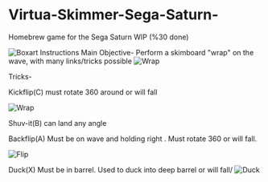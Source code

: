# Virtua-Skimmer-Sega-Saturn-
Homebrew game for the Sega Saturn WIP (%30 done)

![Boxart](http://i.magaimg.net/img/34v2.png "Box")
Instructions
Main Objective- Perform a skimboard "wrap" on the wave, with many links/tricks possible
![Wrap](http://i.magaimg.net/img/3569.png "Wrap")

Tricks-

Kickflip(C) must rotate 360 around or will fall

![Wrap](http://i.magaimg.net/img/35fn.png "Wrap")

Shuv-it(B) can land any angle 

Backflip(A) Must be on wave and holding right . Must rotate 360 or will fall.

![Flip](http://i.magaimg.net/img/35fs.png "Flip")

Duck(X) Must be in barrel. Used to duck into deep barrel or will fall/
![Duck](http://i.magaimg.net/img/35fu.png "Duck")
